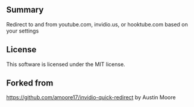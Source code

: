 ## Summary
Redirect to and from youtube.com, invidio.us, or hooktube.com based on your
settings

## License
This software is licensed under the MIT license.

## Forked from
https://github.com/amoore17/invidio-quick-redirect by Austin Moore
